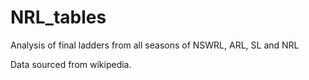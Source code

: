 # NRL_tables
Analysis of final ladders from all seasons of NSWRL, ARL, SL and NRL

Data sourced from wikipedia.
